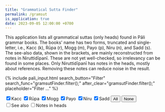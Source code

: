 ```yaml
---
title: "Grammatical Sutta Finder"
permalink: /gramsut
is_application: true
date: 2023-09-05 12:00:00 +0700
---
```


This application lists all grammatical suttas (only heads) found in Pāli grammar books. The books' name has two forms, truncated and single-letter, i.e., Kacc (k), Rūpa (r), Mogg (m), Payo (p), Niru (n), and Sadd (s). The see-also data, shown in the brackets, are mainly reconstructed from notes in Niruttidīpanī. These are not yet well-checked, so irrelevancy can be found in some places. Only Niruttidīpanī has notes in the heads, mostly about references. Removing these notes can reduce noise in the result.

{% include pali_input.html search_button="Filter" search_func="gramsutFinder.filter();" after_clear="gramsutFinder.filter();" placeholder="Filter ..." %}
<div>
<span>
<label for="cbkacc"><input type="checkbox" id="cbkacc" onChange="gramsutFinder.filter();" checked>Kacc</label>
<label for="cbrupa"><input type="checkbox" id="cbrupa" onChange="gramsutFinder.filter();" checked>Rūpa</label>
<label for="cbmogg"><input type="checkbox" id="cbmogg" onChange="gramsutFinder.filter();" checked>Mogg</label>
<label for="cbpayo"><input type="checkbox" id="cbpayo" onChange="gramsutFinder.filter();" checked>Payo</label>
<label for="cbniru"><input type="checkbox" id="cbniru" onChange="gramsutFinder.filter();" checked>Niru</label>
<label for="cbsadd"><input type="checkbox" id="cbsadd" onChange="gramsutFinder.filter();" checked>Sadd</label>
<button onClick="gramsutFinder.groupSelect(true);">All</button>
<button onClick="gramsutFinder.groupSelect(false);">None</button>
</span>
</div>
<div>
<span>
<label for="seealso"><input type="checkbox" id="seealso" onChange="gramsutFinder.filter();">See also</label>
<label for="withnotes"><input type="checkbox" id="withnotes" onChange="gramsutFinder.filter();">Notes in heads</label>
</span>
<span class="label" id="wordcount" style="display:none;"></span>
</div>
<div id="listresult" style="padding-top:5px"></div>
<script src="/assets/js/xrefutil.js"></script>
<script src="/assets/js/gramsutfinder.js"></script>
<script src="/assets/js/pako_inflate.min.js"></script>
<script>
gramsutFinder.util = bcUtil;
gramsutFinder.xrefUtil = xrefUtil;
gramsutFinder.paliInput = paliInput;
gramsutFinder.loadHeadList();
</script>

